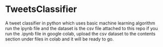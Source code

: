 # TweetsClassifier
A tweet classifier in python which uses basic machine learning algorithm
run the ipynb file and the dataset is the csv file attached to this repo
if you run the .ipynb file in google colab, upload the csv dataset to the contents section under files in colab and it will be ready to go.
